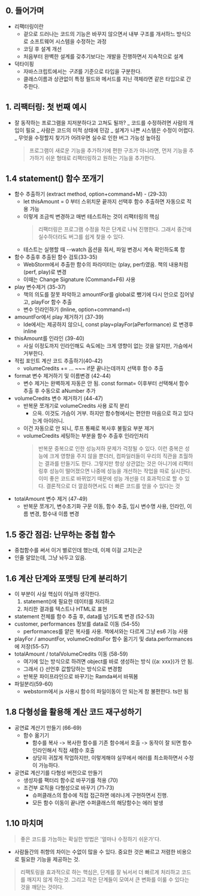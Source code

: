 ## 0. 들어가며

- 리팩터링이란
  - 겉으로 드러나는 코드의 기능은 바꾸지 않으면서 내부 구조를 개서하느 방식으로 소프트웨어 시스템을 수정하는 과정
  - 코딩 후 설계 개선
  - 처음부터 완벽한 설계를 갖추기보다는 개발을 진행하면서 지속적으로 설계
- 덕타이핑
  - 자바스크립트에서는 *구조*를 기준으로 타입을 구분한다.
  - 클래스이름과 상관없이 특정 필드와 메서드를 지닌 객체라면 같은 타입으로 간주한다.

## 1. 리팩터링: 첫 번째 예시

- 잘 동작하는 프로그램을 지저분하다고 고쳐도 될까?
  _ 코드를 수정하려면 사람의 개입이 필요
  _ 사람은 코드의 미적 상태에 민감
  _ 설계가 나쁜 시스템은 수정이 어렵다.
  _ 무엇을 수정할지 찾기가 어려우면 실수로 인한 버그 가능성 높아짐
  > 프로그램이 새로운 기능을 추가하기에 편한 구조가 아니라면, 먼저 기능을 추가하기 쉬운 형태로 리팩터링하고 원하는 기능을 추가한다.

## 1.4 statement() 함수 쪼개기

- 함수 추출하기 (extract method, option+command+M) - (29-33)
  - let thisAmount = 0 부터 스위치문 끝까지 선택후 함수 추출하면 자동으로 적용 가능
  - 이렇게 조금씩 변경하고 매번 테스트하는 것이 리팩터링의 핵심
    > 리팩터링은 프로그램 수정을 작은 단계로 나눠 진행한다. 그래서 중간에 실수하더라도 버그를 쉽게 찾을 수 있다.
  - 테스트는 실행할 때 --watch 옵션을 줘서, 파일 변경시 계속 확인하도록 함
- 함수 추출후 추출된 함수 검토(33-35)
  - WebStorm에서 추출한 함수의 파라미터는 (play, perf)였음. 책의 내용처럼 (perf, play)로 변경
  - 이때는 Change Signature (Command+F6) 사용
- play 변수제거 (35-37)
  - 책의 의도를 잘못 파악하고 amountFor를 global로 뺐기에 다시 안으로 집어넣고, playFor 함수 추출
  - 변수 인라인하기 (Inline, option+command+n)
- amountFor에서 play 제거하기 (37-39)
  - Ide에서는 제공하지 않으니, const play=playFor(aPerformance) 로 변경후 inline
- thisAmount를 인라인 (39-40)
  - 사실 이정도까지 인라인해도 속도에는 크게 영향이 없는 것을 알지만, 가슴에서 거부한다.
- 적립 포인트 계산 코드 추출하기(40-42)
  - volumeCredits += ... ~~~ if문 끝나는데까지 선택후 함수 추출
- format 변수 제거하기 및 이름변경 (42-44)
  - 변수 제거는 완벽하게 자동은 안 됨. const format= 이후부터 선택해서 함수 추출 후 수동으로 aNumber 추가
- volumeCredits 변수 제거하기 (44-47)
  - 반복문 쪼개기로 volumeCredits 사용 로직 분리
    - 으윽. 이것도 가슴이 거부. 하지만 함수형에서는 편안한 마음으로 하고 있다는게 아이러니.
  - 이건 자동으로 안 되니, 루프 통째로 복사후 불필요 부분 제거
  - volumeCredits 세팅하는 부분을 함수 추출후 인라인처리
    > 반복문 중복으로 인한 성능저하 문제가 걱정될 수 있다.
    > 이런 중복은 성능에 크게 영향을 주지 않을 뿐더러, 컴파일러들이 우리의 직관을 초월하는 결과를 만들기도 한다.
    > 그렇지만 항상 상관없는 것은 아니기에 리팩터링후 성능이 떨어졌으면 나중에 성능을 개선하는 작업을 따로 실시한다.
    > 이미 좋은 코드로 바뀌었기 때문에 성능 개선을 더 효과적으로 할 수 있다.
    > 결론적으로 더 깔끔하면서도 더 빠른 코드를 얻을 수 있다는 것
- totalAmount 변수 제거 (47-49)
  - 반복문 쪼개기, 변수초기화 구문 이동, 함수 추출, 임시 변수명 사용, 인라인, 이름 변경, 함수내 이름 변경

## 1.5 중간 점검: 난무하는 중첩 함수

- 중첩함수를 써서 이거 별로인데 했는데, 이제 이걸 고치는군
- 인줄 알았는데, 그냥 놔두고 있음.

## 1.6 계산 단계와 포맷팅 단계 분리하기

- 이 부분이 사실 핵심이 아닐까 생각한다.
  1. statement()에 필요한 데이터를 처리하고
  2. 처리한 결과를 텍스트나 HTML로 표현
- statement 전체를 함수 추출 후, data를 넘기도록 변경 (52-53)
- customer, performances 정보를 data로 이동 (54-55)
  - performances를 얕은 복사를 사용. 책에서와는 다르게 그냥 es6 기능 사용
- playFor / amountFor, volumeCreditsFor 함수 옮기기 및 data.performances에 저장(55-57)
- totalAmount / totalVolumeCredits 이동 (58-59)
  - 여기에 있는 방식으로 하려면 object를 바로 생성하는 방식 ({a: xxx})가 안 됨.
  - 그래서 {} 선언후 값할당하는 방식으로 변경함
  - 반복문 파이프라인으로 바꾸기는 Ramda써서 바꿔봄
- 파일분리(59-60)
  - webstorm에서 js 사용시 함수의 파일이동이 안 되는게 참 불편한다. ts만 됨

## 1.8 다형성을 활용해 계산 코드 재구성하기

- 공연료 계산기 만들기 (66-69)
  - 함수 옮기기
    - 함수를 복사 -> 복사한 함수를 기존 함수에서 호출 -> 동작이 잘 되면 함수 인라인해서 직접 새함수 호출
    - 상당히 귀찮게 작업하지만, 이렇게해야 실무에서 에러를 최소화하면서 수정이 가능하다.
- 공연료 계산기를 다형성 버전으로 만들기
  - 생성자를 팩터리 함수로 바꾸기를 적용 (70)
  - 조건부 로직을 다형성으로 바꾸기 (71-73)
    - 슈퍼클래스의 함수에 직접 접근하면 에러나게 구현하면서 진행.
    - 모든 함수 이동이 끝나면 수퍼클래스의 해당함수는 에러 발생

## 1.10 마치며

> 좋은 코드를 가늠하는 확실한 방법은 '얼마나 수정하기 쉬운가'다.
- 사람들간의 취향의 차이는 수없이 많을 수 있다. 중요한 것은 빠르고 저렴한 비용으로 필요한 기능을 제공하는 것.

> 리팩토링을 효과적으로 하는 핵심은, 단계를 잘 눠서서 더 빠르게 처리하고 코드를 깨지지 않게 하는것.
> 그리고 작은 단계들이 모여서 큰 변화를 이룰 수 있다는 것을 깨닫는 것이다.
